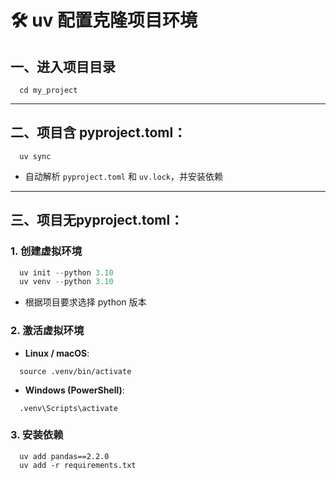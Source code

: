 # 🛠 uv 配置克隆项目环境

## 一、进入项目目录

```shell
  cd my_project
```

---

## 二、项目含 **pyproject.toml**：

```Shell
  uv sync
```
- 自动解析 `pyproject.toml` 和 `uv.lock`，并安装依赖

---
## 三、项目无**pyproject.toml**：
### 1. 创建虚拟环境

```python
  uv init --python 3.10
  uv venv --python 3.10
```
- 根据项目要求选择 python 版本

### 2. 激活虚拟环境

- **Linux / macOS**:

```shell
  source .venv/bin/activate
```

- **Windows (PowerShell)**:

```shell
  .venv\Scripts\activate
```

### 3. 安装依赖

```shell
  uv add pandas==2.2.0
  uv add -r requirements.txt
```

